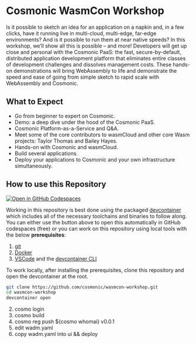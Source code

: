 # Cosmonic WasmCon Workshop

Is it possible to sketch an idea for an application on a napkin and, in a few clicks, have it running live in multi-cloud, multi-edge, far-edge environments? And is it possible to run them at near native speeds? In this workshop, we’ll show all this is possible – and more! Developers will get up close and personal with the Cosmonic PaaS: the fast, secure-by-default, distributed application development platform that eliminates entire classes of development challenges and dissolves management costs. These hands-on demonstrations will bring WebAssembly to life and demonstrate the speed and ease of going from simple sketch to rapid scale with WebAssembly and Cosmonic.

## What to Expect

- Go from beginner to expert on Cosmonic.
- Demo: a deep dive under the hood of the Cosmonic PaaS.
- Cosmonic Platform-as-a-Service and Q&A.
- Meet some of the core contributors to wasmCloud and other core Wasm projects: Taylor Thomas and Bailey Hayes.
- Hands-on with Cosmonic and wasmCloud.
- Build several applications.
- Deploy your applications to Cosmonic and your own infrastructure simultaneously.

## How to use this Repository

[![Open in GitHub Codespaces](https://github.com/codespaces/badge.svg)](https://github.com/codespaces/new?hide_repo_select=true&ref=main&repo=685628224&machine=standardLinux32gb&location=EastUs)

Working in this repository is best done using the packaged [devcontainer](./.devcontainer) which includes all of the necessary toolchains and binaries to follow along. You can either use the button above to open this automatically in GitHub codespaces (free) or you can work on this repository using local tools with the below **prerequisites**:

1. [git](https://git-scm.com/book/en/v2/Getting-Started-Installing-Git)
1. [Docker](https://docs.docker.com/engine/install/)
1. [VSCode](https://code.visualstudio.com/download) and the [devcontainer CLI](https://code.visualstudio.com/docs/devcontainers/devcontainer-cli#_installation)

To work locally, after installing the prerequisites, clone this repository and open the devcontainer at the root.

```bash
git clone https://github.com/cosmonic/wasmcon-workshop.git
cd wasmcon-workshop
devcontainer open
```

2. cosmo login
3. cosmo build
4. cosmo reg push ${cosmo whomai} v0.0.1
5. edit wadm.yaml
6. copy wadm.yaml into ui && deploy
